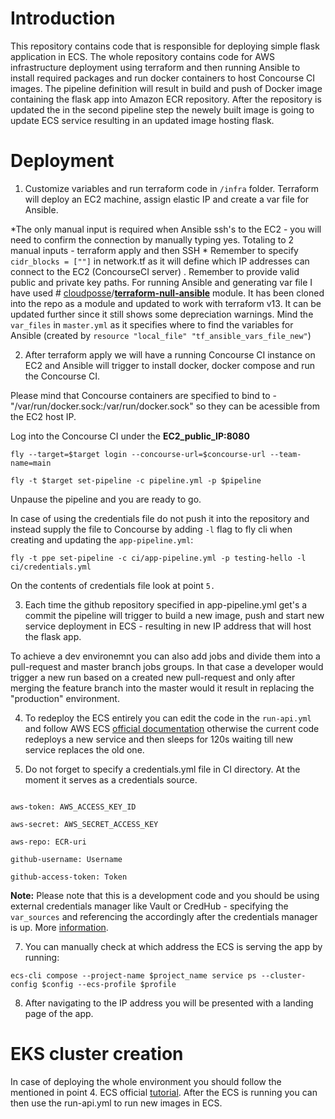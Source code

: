   

# Introduction

  

This repository contains code that is responsible for deploying simple flask application in ECS. The whole repository contains code for AWS infrastructure deployment using terraform and then running Ansible to install required packages and run docker containers to host Concourse CI images. The pipeline definition will result in build and push of Docker image containing the flask app into Amazon ECR repository. After the repository is updated the in the second pipeline step the newely built image is going to update ECS service resulting in an updated image hosting flask.

  

# Deployment

  

1. Customize variables and run terraform code in `/infra` folder. Terraform will deploy an EC2 machine, assign elastic IP and create a var file for Ansible.

*The only manual input is required when Ansible ssh's to the EC2 - you will need to confirm the connection by manually typing yes. Totaling to 2 manual inputs - terraform apply and then SSH *
Remember to specify `cidr_blocks = [""]` in network.tf as it will define which IP addresses can connect to the EC2 (ConcourseCI server) .
Remember to provide valid public and private key paths.
For running Ansible and generating var file I have used # [cloudposse](https://github.com/cloudposse)/**[terraform-null-ansible](https://github.com/cloudposse/terraform-null-ansible)** module. It has been cloned into the repo as a module and updated to work with terraform v13. It can be updated further since it still shows some depreciation warnings.
Mind the `var_files` in `master.yml` as it specifies where to find the variables for Ansible (created by `resource "local_file" "tf_ansible_vars_file_new"`)

  

2. After terraform apply we will have a running Concourse CI instance on EC2 and Ansible will trigger to install docker, docker compose and run the Concourse CI.

Please mind that Concourse containers are specified to bind to - "/var/run/docker.sock:/var/run/docker.sock" so they can be acessible from the EC2 host IP.

  

Log into the Concourse CI under the **EC2_public_IP:8080**

  

`fly --target=$target login --concourse-url=$concourse-url --team-name=main`

  

`fly -t $target set-pipeline -c pipeline.yml -p $pipeline`

  

Unpause the pipeline and you are ready to go.

  

In case of using the credentials file do not push it into the repository and instead supply the file to Concourse by adding `-l` flag to fly cli when creating and updating the `app-pipeline.yml`:

  

`fly -t ppe set-pipeline -c ci/app-pipeline.yml -p testing-hello -l ci/credentials.yml`

  

On the contents of credentials file look at point `5.`

  

3. Each time the github repository specified in app-pipeline.yml get's a commit the pipeline will trigger to build a new image, push and start new service deployment in ECS - resulting in new IP address that will host the flask app.

  

To achieve a dev environemnt you can also add jobs and divide them into a pull-request and master branch jobs groups. In that case a developer would trigger a new run based on a created new pull-request and only after merging the feature branch into the master would it result in replacing the "production" environment.

  
  
  

4. To redeploy the ECS entirely you can edit the code in the `run-api.yml` and follow AWS ECS [official documentation](https://docs.aws.amazon.com/AmazonECS/latest/developerguide/ecs-cli-tutorial-fargate.html) otherwise the current code redeploys a new service and then sleeps for 120s waiting till new service replaces the old one.

  

5. Do not forget to specify a credentials.yml file in CI directory. At the moment it serves as a credentials source.

```

aws-token: AWS_ACCESS_KEY_ID

aws-secret: AWS_SECRET_ACCESS_KEY

aws-repo: ECR-uri

github-username: Username

github-access-token: Token

```

**Note:** Please note that this is a development code and you should be using external credentials manager like Vault or CredHub - specifying the `var_sources` and referencing the accordingly after the credentials manager is up. More [information](https://concourse-ci.org/creds.html).

  

7. You can manually check at which address the ECS is serving the app by running:

`ecs-cli compose --project-name $project_name service ps --cluster-config $config --ecs-profile $profile`

8. After navigating to the IP address you will be presented with a landing page of the app.

  

# EKS cluster creation

In case of deploying the whole environment you should follow the mentioned in point 4. ECS official [tutorial](https://docs.aws.amazon.com/AmazonECS/latest/developerguide/ecs-cli-tutorial-fargate.html). After the ECS is running you can then use the run-api.yml to run new images in ECS.